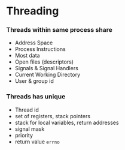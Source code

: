 # Threading

### Threads within same process share

- Address Space
- Process Instructions
- Most data
- Open files (descriptors)
- Signals & Signal Handlers
- Current Working Directory
- User & group id

### Threads has unique

- Thread id
- set of registers, stack pointers
- stack for local variables, return addresses
- signal mask
- priority
- return value `errno`